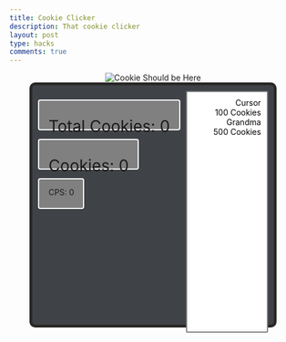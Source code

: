 ```yaml
---
title: Cookie Clicker
description: That cookie clicker
layout: post
type: hacks
comments: true
---
```

<style>
    .menu {
        height: 400px;
        width: 80%;
        background-color: #3f4247;
        margin-left: auto;
        margin-right: auto;
        border-radius: 10px;
        border: solid 5px #292827;
        padding: 10px;

        display: flex;
        justify-content: space-between; 
        align-items: flex-start; 
    }
    .cookiesClickedMenu {
        font-size: 28px;
    }
    .cookiesMenu > div {
        background-color: grey;
        padding: 0px 16px;
        margin: 15px 0;
        border-radius: 4px;
        border: solid 2px white;
        width: fit-content;
        height: 50px;
    }
    .store {
        width: 120px;
        display: inline-block;
        overflow: auto;
        text-align: right;
        background-color: white;
        height: 100%;
        padding: 10px;
        border-radius: 2px;
        border: solid 2px grey;
    }
    .item > p {
        margin: 0;
    }
    .item:hover {
        background-color: grey;
    }
    .item:active {
        background-color: black;
    }
    .cookie:active {
        width: 80%;
        height: 80%;
    }
</style>

<div style="text-align:center;">
    <img src="{{site.baseurl}}/images/cookieClicker.png" alt="Cookie Should be Here" onclick="clickCookie(1, true);" class="cookie">
</div>
<!-- Important Information -->
<div id="menu" class="menu">
    <div class="cookiesMenu" style="display:inline-block; width:fit-content">
        <div><p id="totalCookiesClickedMenu" class="cookiesClickedMenu">Total Cookies: 0</p></div>
        <div><p id="cookiesClickedMenu" class="cookiesClickedMenu">Cookies: 0</p></div>
        <div><p id="cookiesPerSecond" class="cookiesPerSecond">CPS: 0</p></div>
    </div>
    <!-- Store -->
    <div class="store">
        <div class="item" id="cursor" onclick="if (cookiesClicked >= 100) {cursorsOwned++; cookiesClicked-=100; cPerSecond++;}">
            <p style="color:black">Cursor</p>
            <p style="color:black; font-size:14px">100 Cookies</p>
        </div>
        <div class="item" id="grandma" onclick="if (cookiesClicked >= 500) {grandmasOwned++; cookiesClicked-=500; cPerSecond+=5}">
            <p style="color:black">Grandma</p>
            <p style="color:black; font-size:14px">500 Cookies</p>
        </div>
    </div>
</div>

<script>
    // All sound file sources
    const cookieClickSound = [
        new Audio('{{site.baseurl}}/audio/cookieClick1.mp3'), 
        new Audio('{{site.baseurl}}/audio/cookieClick2.mp3'), 
        new Audio('{{site.baseurl}}/audio/cookieClick3.mp3'), 
        new Audio('{{site.baseurl}}/audio/cookieClick4.mp3')
    ]

    // important reference variables
    let cPerSecond = 0;
    let cursorsOwned = 0;
    let grandmasOwned = 0;
    let cookiesClicked = 0;
    let totalCookiesClicked = 0;
    let cookiesClickedMenu = document.getElementById("cookiesClickedMenu");
    let totalCookiesClickedMenu = document.getElementById("totalCookiesClickedMenu");
    let cookiesPerSecondMenu = document.getElementById("cookiesPerSecond");
    
    function clickCookie(cookiesPerSecond, playSound = false) {
        // Increases cookies clicked count
        cookiesClicked += cookiesPerSecond;
        totalCookiesClicked += cookiesPerSecond;
        cookiesPerSecondMenu.innerHTML = "CPS: " + cPerSecond;
        // Updates counter
        cookiesClickedMenu.innerHTML = "Cookies: " + cookiesClicked;
        totalCookiesClickedMenu.innerHTML = "Total Cookies: " + totalCookiesClicked;
        if (playSound) {
            cookieClickSound[Math.floor((Math.random() * 3))].play();
        }
    }
    // Function to generate cookies depending on number cursors owned
    function cursorCookies(x) {
        clickCookie(x);
        // console.log(x);
        // This is broken, does not add grandmas. Needs to be fixed
        setTimeout(() => cursorCookies(cursorsOwned), 1000); // Pass a function reference with setTimeout
    }

    // Initial call of loop to generate cookies
    cursorCookies(cursorsOwned);
</script>
